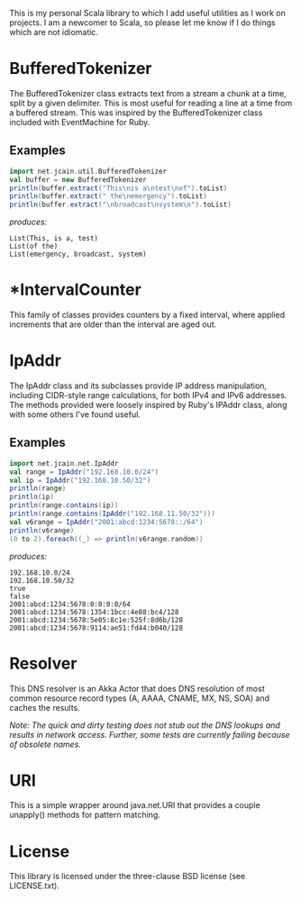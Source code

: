 This is my personal Scala library to which I add useful utilities as I work on
projects. I am a newcomer to Scala, so please let me know if I do things which
are not idiomatic.

# BufferedTokenizer

The BufferedTokenizer class extracts text from a stream a chunk at a time,
split by a given delimiter. This is most useful for reading a line at a time
from a buffered stream. This was inspired by the BufferedTokenizer class
included with EventMachine for Ruby.

## Examples

```scala
import net.jcain.util.BufferedTokenizer
val buffer = new BufferedTokenizer
println(buffer.extract("This\nis a\ntest\nof").toList)
println(buffer.extract(" the\nemergency").toList)
println(buffer.extract("\nbroadcast\nsystem\n").toList)
```

_produces:_

    List(This, is a, test)
    List(of the)
    List(emergency, broadcast, system)

# *IntervalCounter

This family of classes provides counters by a fixed interval, where applied
increments that are older than the interval are aged out.

# IpAddr

The IpAddr class and its subclasses provide IP address manipulation, including
CIDR-style range calculations, for both IPv4 and IPv6 addresses. The methods
provided were loosely inspired by Ruby's IPAddr class, along with some others
I've found useful.

## Examples

```scala
import net.jcain.net.IpAddr
val range = IpAddr("192.168.10.0/24")
val ip = IpAddr("192.168.10.50/32")
println(range)
println(ip)
println(range.contains(ip))
println(range.contains(IpAddr("192.168.11.50/32")))
val v6range = IpAddr("2001:abcd:1234:5678::/64")
println(v6range)
(0 to 2).foreach((_) => println(v6range.random))
```

_produces:_

    192.168.10.0/24
    192.168.10.50/32
    true
    false
    2001:abcd:1234:5678:0:0:0:0/64
    2001:abcd:1234:5678:1354:1bcc:4e88:bc4/128
    2001:abcd:1234:5678:5e05:8c1e:525f:8d6b/128
    2001:abcd:1234:5678:9114:ae51:fd44:b040/128

# Resolver

This DNS resolver is an Akka Actor that does DNS resolution of most common
resource record types (A, AAAA, CNAME, MX, NS, SOA) and caches the results.

_Note: The quick and dirty testing does not stub out the DNS lookups and
results in network access. Further, some tests are currently failing because of
obsolete names._

# URI

This is a simple wrapper around java.net.URI that provides a couple unapply()
methods for pattern matching.

# License

This library is licensed under the three-clause BSD license (see LICENSE.txt).
